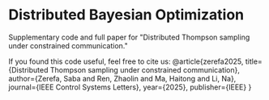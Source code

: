 # Distributed Bayesian Optimization

Supplementary code and full paper for "Distributed Thompson sampling under constrained communication."

If you found this code useful, feel free to cite us:
@article{zerefa2025,
  title={Distributed Thompson sampling under constrained communication},
  author={Zerefa, Saba and Ren, Zhaolin and Ma, Haitong and Li, Na},
  journal={IEEE Control Systems Letters},
  year={2025},
  publisher={IEEE}
}
